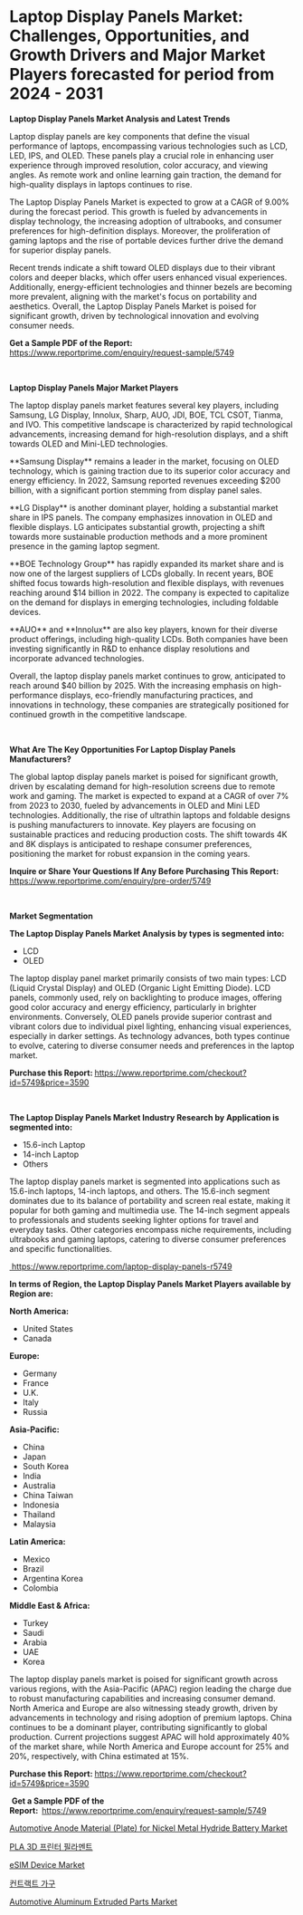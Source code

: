 <p><h1>Laptop Display Panels Market: Challenges, Opportunities, and Growth Drivers and Major Market Players forecasted for period from 2024 - 2031</h1></p><p><strong>Laptop Display Panels Market Analysis and Latest Trends</strong></p>
<p><p>Laptop display panels are key components that define the visual performance of laptops, encompassing various technologies such as LCD, LED, IPS, and OLED. These panels play a crucial role in enhancing user experience through improved resolution, color accuracy, and viewing angles. As remote work and online learning gain traction, the demand for high-quality displays in laptops continues to rise.</p><p>The Laptop Display Panels Market is expected to grow at a CAGR of 9.00% during the forecast period. This growth is fueled by advancements in display technology, the increasing adoption of ultrabooks, and consumer preferences for high-definition displays. Moreover, the proliferation of gaming laptops and the rise of portable devices further drive the demand for superior display panels.</p><p>Recent trends indicate a shift toward OLED displays due to their vibrant colors and deeper blacks, which offer users enhanced visual experiences. Additionally, energy-efficient technologies and thinner bezels are becoming more prevalent, aligning with the market's focus on portability and aesthetics. Overall, the Laptop Display Panels Market is poised for significant growth, driven by technological innovation and evolving consumer needs.</p></p>
<p><strong>Get a Sample PDF of the Report:&nbsp;</strong> <a href="https://www.reportprime.com/enquiry/request-sample/5749">https://www.reportprime.com/enquiry/request-sample/5749</a></p>
<p>&nbsp;</p>
<p><strong>Laptop Display Panels Major Market Players</strong></p>
<p><p>The laptop display panels market features several key players, including Samsung, LG Display, Innolux, Sharp, AUO, JDI, BOE, TCL CSOT, Tianma, and IVO. This competitive landscape is characterized by rapid technological advancements, increasing demand for high-resolution displays, and a shift towards OLED and Mini-LED technologies.</p><p>**Samsung Display** remains a leader in the market, focusing on OLED technology, which is gaining traction due to its superior color accuracy and energy efficiency. In 2022, Samsung reported revenues exceeding $200 billion, with a significant portion stemming from display panel sales.</p><p>**LG Display** is another dominant player, holding a substantial market share in IPS panels. The company emphasizes innovation in OLED and flexible displays. LG anticipates substantial growth, projecting a shift towards more sustainable production methods and a more prominent presence in the gaming laptop segment.</p><p>**BOE Technology Group** has rapidly expanded its market share and is now one of the largest suppliers of LCDs globally. In recent years, BOE shifted focus towards high-resolution and flexible displays, with revenues reaching around $14 billion in 2022. The company is expected to capitalize on the demand for displays in emerging technologies, including foldable devices.</p><p>**AUO** and **Innolux** are also key players, known for their diverse product offerings, including high-quality LCDs. Both companies have been investing significantly in R&D to enhance display resolutions and incorporate advanced technologies.</p><p>Overall, the laptop display panels market continues to grow, anticipated to reach around $40 billion by 2025. With the increasing emphasis on high-performance displays, eco-friendly manufacturing practices, and innovations in technology, these companies are strategically positioned for continued growth in the competitive landscape.</p></p>
<p>&nbsp;</p>
<p><strong>What Are The Key Opportunities For Laptop Display Panels Manufacturers?</strong></p>
<p><p>The global laptop display panels market is poised for significant growth, driven by escalating demand for high-resolution screens due to remote work and gaming. The market is expected to expand at a CAGR of over 7% from 2023 to 2030, fueled by advancements in OLED and Mini LED technologies. Additionally, the rise of ultrathin laptops and foldable designs is pushing manufacturers to innovate. Key players are focusing on sustainable practices and reducing production costs. The shift towards 4K and 8K displays is anticipated to reshape consumer preferences, positioning the market for robust expansion in the coming years.</p></p>
<p><strong>Inquire or Share Your Questions If Any Before Purchasing This Report:</strong> <a href="https://www.reportprime.com/enquiry/pre-order/5749">https://www.reportprime.com/enquiry/pre-order/5749</a></p>
<p>&nbsp;</p>
<p><strong>Market Segmentation</strong></p>
<p><strong>The Laptop Display Panels Market Analysis by types is segmented into:</strong></p>
<p><ul><li>LCD</li><li>OLED</li></ul></p>
<p><p>The laptop display panel market primarily consists of two main types: LCD (Liquid Crystal Display) and OLED (Organic Light Emitting Diode). LCD panels, commonly used, rely on backlighting to produce images, offering good color accuracy and energy efficiency, particularly in brighter environments. Conversely, OLED panels provide superior contrast and vibrant colors due to individual pixel lighting, enhancing visual experiences, especially in darker settings. As technology advances, both types continue to evolve, catering to diverse consumer needs and preferences in the laptop market.</p></p>
<p><strong>Purchase this Report:&nbsp;</strong><a href="https://www.reportprime.com/checkout?id=5749&price=3590">https://www.reportprime.com/checkout?id=5749&price=3590</a></p>
<p>&nbsp;</p>
<p><strong>The Laptop Display Panels Market Industry Research by Application is segmented into:</strong></p>
<p><ul><li>15.6-inch Laptop</li><li>14-inch Laptop</li><li>Others</li></ul></p>
<p><p>The laptop display panels market is segmented into applications such as 15.6-inch laptops, 14-inch laptops, and others. The 15.6-inch segment dominates due to its balance of portability and screen real estate, making it popular for both gaming and multimedia use. The 14-inch segment appeals to professionals and students seeking lighter options for travel and everyday tasks. Other categories encompass niche requirements, including ultrabooks and gaming laptops, catering to diverse consumer preferences and specific functionalities.</p></p>
<p><a href="https://www.reportprime.com/laptop-display-panels-r5749">&nbsp;https://www.reportprime.com/laptop-display-panels-r5749</a></p>
<p><strong>In terms of Region, the Laptop Display Panels Market Players available by Region are:</strong></p>
<p>
    <p> <strong> North America: </strong>
        <ul>
            <li>United States</li>
            <li>Canada</li>
        </ul>
        </p> 
    <p> <strong> Europe: </strong>
        <ul>
            <li>Germany</li>
            <li>France</li>
            <li>U.K.</li>
            <li>Italy</li>
            <li>Russia</li>
        </ul>
        </p> 
    <p> <strong> Asia-Pacific: </strong>
        <ul>
            <li>China</li>
            <li>Japan</li>
            <li>South Korea</li>
            <li>India</li>
            <li>Australia</li>
            <li>China Taiwan</li>
            <li>Indonesia</li>
            <li>Thailand</li>
            <li>Malaysia</li>
        </ul>
        </p> 
    <p> <strong> Latin America: </strong>
        <ul>
            <li>Mexico</li>
            <li>Brazil</li>
            <li>Argentina Korea</li>
            <li>Colombia</li>
        </ul>
        </p> 
    <p> <strong> Middle East & Africa: </strong>
        <ul>
            <li>Turkey</li>
            <li>Saudi</li>
            <li>Arabia</li>
            <li>UAE</li>
            <li>Korea</li>
        </ul>
    </p>
    </p>
<p><p>The laptop display panels market is poised for significant growth across various regions, with the Asia-Pacific (APAC) region leading the charge due to robust manufacturing capabilities and increasing consumer demand. North America and Europe are also witnessing steady growth, driven by advancements in technology and rising adoption of premium laptops. China continues to be a dominant player, contributing significantly to global production. Current projections suggest APAC will hold approximately 40% of the market share, while North America and Europe account for 25% and 20%, respectively, with China estimated at 15%.</p></p>
<p><strong>Purchase this Report: </strong><a href="https://www.reportprime.com/checkout?id=5749&price=3590">https://www.reportprime.com/checkout?id=5749&price=3590</a></p>
<p>&nbsp;<strong>Get a Sample PDF of the Report:&nbsp;&nbsp;</strong><a href="https://www.reportprime.com/enquiry/request-sample/5749">https://www.reportprime.com/enquiry/request-sample/5749</a></p>
<p><strong></strong></p>
<p><p><a href="https://medium.com/@williambatz1907/insights-into-the-automotive-anode-material-plate-for-nickel-metal-hydride-battery-industry-f263248dee15">Automotive Anode Material (Plate) for Nickel Metal Hydride Battery Market</a></p><p><a href="https://medium.com/@darrelchjxmz/%EB%AF%B8%EB%9E%98-%EB%8C%80%EB%B9%84-%EA%B8%80%EB%A1%9C%EB%B2%8C-pla-3d-%ED%94%84%EB%A6%B0%ED%84%B0-%ED%95%84%EB%9D%BC%EB%A9%98%ED%8A%B8-%EC%8B%9C%EC%9E%A5%EC%97%90-%EB%8C%80%ED%95%9C-%EC%A0%84%EB%9E%B5%EC%A0%81-%ED%86%B5%EC%B0%B0%EB%A0%A5-2024-2031-5c4f4dd2943b">PLA 3D 프린터 필라멘트</a></p><p><a href="https://github.com/AbbasMahmud554/Market-Research-Report-List-1/blob/main/esim-device-market.md">eSIM Device Market</a></p><p><a href="https://medium.com/@juliusgy6neace/2024%EB%85%84%EB%B6%80%ED%84%B0-2031%EB%85%84%EA%B9%8C%EC%A7%80%EC%9D%98-%EA%B3%84%EC%95%BD-%EA%B0%80%EA%B5%AC-%EC%8B%9C%EC%9E%A5%EC%9D%98-%EC%8B%A0%ED%9D%A5-%EC%8B%9C%EC%9E%A5-%EB%8F%99%ED%96%A5-%EB%B0%8F-%EC%A7%80%EC%97%AD-%EB%B6%84%EC%84%9D-a4c162fffb6b">컨트랙트 가구</a></p><p><a href="https://medium.com/@williambatz1907/driving-factors-behind-the-automotive-aluminum-extruded-parts-market-trends-applications-and-57eefcfa0e57">Automotive Aluminum Extruded Parts Market</a></p></p>